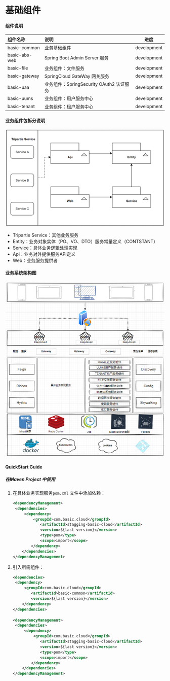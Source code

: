 # 基础组件
#### 组件说明
| 组件名称          | 说明                              | 进度          |
|:--------------|:--------------------------------|-------------|
| basic-common  | 业务基础组件                          | development |
| basic-abs-web | Spring Boot Admin Server 服务     |    development         |
| basic-file    | 业务组件：文件服务                       |    development                    |
| basic-gateway | SpringCloud GateWay 网关服务        |               development                    |
| basic-uaa     | 业务组件：SpringSecurity OAuth2 认证服务 |      development                                        |
| basic-uums    | 业务组件：用户服务中心                     |     development                                                    |
| basic-tenant  | 业务组件：租户服务中心                     |     development                                                               |
#### 业务组件包拆分说明

![image](https://github.com/lanrenspace/stagging-basic-cloud/blob/master/design/model.png)

- Tripartie Service：其他业务服务
- Entity：业务对象实体（PO、VO、DTO）服务常量定义（CONTSTANT）
- Service：具体业务逻辑处理实现
- Api：业务对外提供服务API定义
- Web：业务服务提供者

#### 业务系统架构图

![image](https://github.com/lanrenspace/stagging-basic-cloud/blob/master/design/projectArchitecture.png)

#### QuickStart Guide

##### 在Maven Project 中使用

1. 在具体业务实现服务`pom.xml` 文件中添加依赖：

   ```xml
   <dependencyManagement>
   	<dependencies>
       	<dependency>
           	<groupId>com.basic.cloud</groupId>
               <artifactId>stagging-basic-cloud</artifactId>
               <version>${last version}</version>
               <type>pom</type>
               <scope>import</scope>
           </dependency>
       </dependencies>
   </dependencyManagement>
   ```

2. 引入所需组件：

   ```xml
   <dependencies>
   	<dependency>
       	<groupId>com.basic.cloud</groupId>
           <artifactId>basic-common</artifactId>
           <version>${last version}</version>
       </dependency>
   </dependencies>
   
   <dependencyManagement>
   	<dependencies>
       	<dependency>
           	<groupId>com.basic.cloud</groupId>
               <artifactId>stagging-basic-cloud</artifactId>
               <version>${last version}</version>
               <type>pom</type>
               <scope>import</scope>
           </dependency>
       </dependencies>
   </dependencyManagement>
   ```

   

